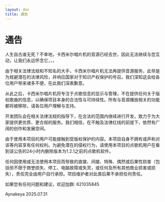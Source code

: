 ```yaml
---
layout: doc
title: 通告
---
```


# 通告

人生自古谁无死？不幸地，卡西米尔唱片机的音源已经去世，因此无法继续与您互动，让我们永远怀念它，，，

由于相关法律法规和不知名的大手，卡西米尔唱片机无法再提供音源服务，此举是为规避潜在的法律风险，并响应国家对于知识产权保护的号召。我们深知这会给各位用户带来诸多不便，在此我们深表歉意。

从此之后，卡西米尔唱片机将专注于点歌信息的显示与管理，不在提供任何关于版权歌曲的信息，以确保项目本身的合法性与可持续性。所有与音源播放相关的功能都将被移除，请各位用户理解与支持。

开发团队会在相关法律法规的指导下，在合法的范围内继续进行开发，致力于为大家提供更优质、更合规的服务。我们相信，在不触及法律红线的前提下，依然有广阔的创作和发展空间。

由于使用本项目的用户可能接触到受版权保护的内容。本项目自身不拥有或声称对该等内容享有任何权利。为避免潜在的侵权行为，请使用本项目的点歌机用户在看到该公告的24小时内删除版本为1.2.1之前的点歌机软件。

任何因使用或无法使用本项目而导致的直接、间接、特殊、偶然或后果性损害（包括但不限于商誉损失、停工、电脑故障或失灵，或任何及所有其他商业损害或损失），责任完全由用户自行承担。项目维护者对此类后果不承担任何责任。

如果您有任何问题和建议，欢迎加群: 621035845

Aynakeya 2025.07.31
